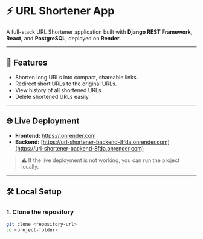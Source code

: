 # ⚡ URL Shortener App

A full-stack URL Shortener application built with **Django REST Framework**, **React**, and **PostgreSQL**, deployed on **Render**.  

---

## 🚀 Features

- Shorten long URLs into compact, shareable links.  
- Redirect short URLs to the original URLs.  
- View history of all shortened URLs.  
- Delete shortened URLs easily.  

---

## 🌐 Live Deployment

- **Frontend:** [https://<your-frontend-name>.onrender.com](https://<your-frontend-name>.onrender.com)  
- **Backend:** [https://url-shortener-backend-8fda.onrender.com](https://url-shortener-backend-8fda.onrender.com)  

> ⚠️ If the live deployment is not working, you can run the project locally.

---

## 🛠️ Local Setup

### 1. Clone the repository

```bash
git clone <repository-url>
cd <project-folder>
